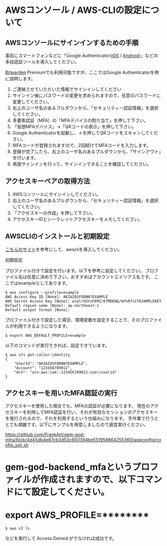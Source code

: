 # AWSコンソール / AWS-CLIの設定について
## AWSコンソールにサインインするための手順

事前にスマートフォンなどに「Google Authenticator([iOS](https://apps.apple.com/jp/app/google-authenticator/id388497605) / [Android](https://play.google.com/store/apps/details?id=com.google.android.apps.authenticator2&hl=ja&gl=US))」などの多段認証ツールを導入してください。

[Bitwarden](https://go.bitwarden.com/jp/password-management-for-business-teams-organizations/) Premiumでも利用可能ですが、ここではGoogle Authenticatorを例に説明します。

1. ご連絡させていただいた情報でサインインしてください
2. サインイン後にパスワードの変更を求められますので、任意のパスワードに変更してください。
3. 右上のユーザ名のあるプルダウンから、「セキュリティー認証情報」を選択してください。
4. 多要素認証（MFA）の「MFAデバイスの割り当て」を押して下さい。
5. 「仮想MFAデバイス」→「QRコードの表示」を押して下さい。
6. Google Authenticatorを起動し、＋を押してQRコードをスキャンしてください。
7. MFAコードが登録されますので、2回続けてMFAコードを入力します。
8. 登録が完了したら、右上のユーザ名のあるプルダウンから、「サインアウト」を行います。
9. 再度サインインを行って、サインインできることを確認してください。

## アクセスキーペアの取得方法

1. AWSコンソールにサインインしてください。
2. 右上のユーザ名のあるプルダウンから、「セキュリティー認証情報」を選択してください。
3. 「アクセスキーの作成」を押して下さい。
4. アクセスキーIDとシークレットアクセスキーをメモしてください。

## AWSCLIのインストールと初期設定

[こちらのサイト](https://aws.amazon.com/jp/cli/)を参考にして、awscliを導入してください。

初期設定

プロファイル付きで設定を行います。以下を参考に設定してください。
プロファイル名は任意に決めて下さい。おすすめはアカウントエイリアス名です。
ここではexampleとしてあります。

	$ aws configure --profile=example
	AWS Access Key ID [None]: AKIAIOSFODNN7EXAMPLE
	AWS Secret Access Key [None]: wJalrXUtnFEMI/K7MDENG/bPxRfiCYEXAMPLEKEY
	Default region name [None]: ap-northeast-1
	Default output format [None]:

プロファイル付きで設定した場合、環境変数を設定することで、そのプロファイルが利用できるようになります。

	$ export AWS_DEFAULT_PROFILE=example

以下のコマンドが実行できれば、設定できています。

	$ aws sts get-caller-identity
	{
	    "UserId": "AKIAIOSFODNN7EXAMPLE",
	    "Account": "123456789012",
	    "Arn": "arn:aws:iam::123456789012:user/userid"
	}

## アクセスキーを用いたMFA認証の実行

アクセスキーを使用した場合でも、MFAの認証が必要になります。 現在のアクセスキーを利用してMFA認証を行い、それが有効なセッションのアクセスキーを発行されるので、それを利用するという仕組みになります。 手作業で行うととても煩雑です。以下にサンプルを用意しましたので適宜実行ください。

https://github.com/FrankArt/gem-god-infra/blob/4d45db4e87cb3d53c650394be551958864255360/appconfig/config_ssh.sh

# gem-god-backend_mfaというプロファイルが作成されますので、以下コマンドにて設定してください。

# export AWS_PROFILE=********

	$ aws s3 ls

などを実行して Access Denied がでなければ成功です。
